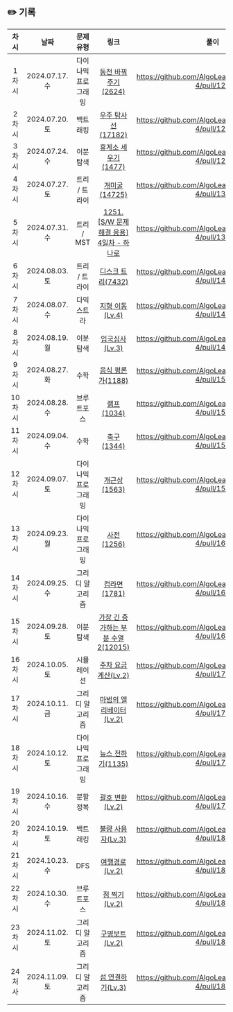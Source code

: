 ## ✏️ 기록   

| 차시 | 날짜 | 문제유형 | 링크 | 풀이 |
|:---:|:---:|:-----:|:---:|:---:|
| 1차시 | 2024.07.17.수 | 다이나믹 프로그래밍 | [동전 바꿔주기(2624)](https://www.acmicpc.net/problem/2624) | https://github.com/AlgoLeadMe/AlgoLeadMe-4/pull/120 |
| 2차시 | 2024.07.20.토 | 백트래킹 | [우주 탐사선(17182)](https://www.acmicpc.net/problem/17182) | https://github.com/AlgoLeadMe/AlgoLeadMe-4/pull/125 |
| 3차시 | 2024.07.24.수 | 이분 탐색 | [휴게소 세우기(1477)](https://www.acmicpc.net/problem/1477) | https://github.com/AlgoLeadMe/AlgoLeadMe-4/pull/129 |
| 4차시 | 2024.07.27.토 | 트리 / 트라이 | [개미굴(14725)](https://www.acmicpc.net/problem/14725) | https://github.com/AlgoLeadMe/AlgoLeadMe-4/pull/134 |
| 5차시 | 2024.07.31.수 | 트리 / MST | [1251. [S/W 문제해결 응용] 4일차 - 하나로](https://swexpertacademy.com/main/code/problem/problemDetail.do?contestProbId=AV15StKqAQkCFAYD) | https://github.com/AlgoLeadMe/AlgoLeadMe-4/pull/137 |
| 6차시 | 2024.08.03.토 | 트리 / 트라이 | [디스크 트리(7432)](https://www.acmicpc.net/problem/7432) | https://github.com/AlgoLeadMe/AlgoLeadMe-4/pull/142 |
| 7차시 | 2024.08.07.수 | 다익스트라 | [지형 이동(Lv.4)](https://school.programmers.co.kr/learn/courses/30/lessons/62050) | https://github.com/AlgoLeadMe/AlgoLeadMe-4/pull/144 |
| 8차시 | 2024.08.19.월 | 이분 탐색 | [입국심사(Lv.3)](https://school.programmers.co.kr/learn/courses/30/lessons/43238) | https://github.com/AlgoLeadMe/AlgoLeadMe-4/pull/148 |
| 9차시 | 2024.08.27.화 | 수학 | [음식 평론가(1188)](https://www.acmicpc.net/problem/1188) | https://github.com/AlgoLeadMe/AlgoLeadMe-4/pull/150 |
| 10차시 | 2024.08.28.수 | 브루트포스 | [램프(1034)](https://www.acmicpc.net/problem/1034) | https://github.com/AlgoLeadMe/AlgoLeadMe-4/pull/151 |
| 11차시 | 2024.09.04.수 | 수학 | [축구(1344)](https://www.acmicpc.net/problem/1344) | https://github.com/AlgoLeadMe/AlgoLeadMe-4/pull/153 |
| 12차시 | 2024.09.07.토 | 다이나믹 프로그래밍 | [개근상(1563)](https://www.acmicpc.net/problem/1563) | https://github.com/AlgoLeadMe/AlgoLeadMe-4/pull/157 |
| 13차시 | 2024.09.23.월 | 다이나믹 프로그래밍 | [사전(1256)](https://www.acmicpc.net/problem/1256) | https://github.com/AlgoLeadMe/AlgoLeadMe-4/pull/162 |
| 14차시 | 2024.09.25.수 | 그리디 알고리즘 | [컵라면(1781)](https://www.acmicpc.net/problem/1781) | https://github.com/AlgoLeadMe/AlgoLeadMe-4/pull/165 |
| 15차시 | 2024.09.28.토 | 이분 탐색 | [가장 긴 증가하는 부분 수열 2(12015)](https://www.acmicpc.net/problem/12015) | https://github.com/AlgoLeadMe/AlgoLeadMe-4/pull/169 |
| 16차시 | 2024.10.05.토 | 시뮬레이션 | [주차 요금 계산(Lv.2)](https://school.programmers.co.kr/learn/courses/30/lessons/92341) | https://github.com/AlgoLeadMe/AlgoLeadMe-4/pull/173 |
| 17차시 | 2024.10.11.금 | 그리디 알고리즘 | [마법의 엘리베이터(Lv.2)](https://school.programmers.co.kr/learn/courses/30/lessons/148653) | https://github.com/AlgoLeadMe/AlgoLeadMe-4/pull/175 |
| 18차시 | 2024.10.12.토 | 다이나믹 프로그래밍 | [뉴스 전하기(1135)](https://www.acmicpc.net/problem/1135) | https://github.com/AlgoLeadMe/AlgoLeadMe-4/pull/177 |
| 19차시 | 2024.10.16.수 | 분할정복 | [괄호 변환(Lv.2)](https://school.programmers.co.kr/learn/courses/30/lessons/60058) | https://github.com/AlgoLeadMe/AlgoLeadMe-4/pull/178 |
| 20차시 | 2024.10.19.토 | 백트래킹 | [불량 사용자(Lv.3)](https://school.programmers.co.kr/learn/courses/30/lessons/64064) | https://github.com/AlgoLeadMe/AlgoLeadMe-4/pull/180 |
| 21차시 | 2024.10.23.수 | DFS | [여행경로(Lv.2)](https://school.programmers.co.kr/learn/courses/30/lessons/43164) | https://github.com/AlgoLeadMe/AlgoLeadMe-4/pull/181 |
| 22차시 | 2024.10.30.수 | 브루트포스 | [점 찍기(Lv.2)](https://school.programmers.co.kr/learn/courses/30/lessons/140107) | https://github.com/AlgoLeadMe/AlgoLeadMe-4/pull/182 |
| 23차시 | 2024.11.02.토 | 그리디 알고리즘 | [구명보트(Lv.2)](https://school.programmers.co.kr/learn/courses/30/lessons/42885) | https://github.com/AlgoLeadMe/AlgoLeadMe-4/pull/184 |
| 24처사 | 2024.11.09.토 | 그리디 알고리즘 | [섬 연결하기(Lv.3)](https://school.programmers.co.kr/learn/courses/30/lessons/42861) | https://github.com/AlgoLeadMe/AlgoLeadMe-4/pull/187 |